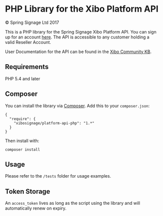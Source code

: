 # PHP Library for the Xibo Platform API

&copy; Spring Signage Ltd 2017

This is a PHP library for the Spring Signage Xibo Platform API. You can sign up for an account 
[here](https://springsignage.com/portal). The API is accessible to any customer holding a valid Reseller Account.

User Documentation for the API can be found in the 
[Xibo Community KB](https://community.xibo.org.uk/t/xibo-platform-api/4196).

## Requirements
PHP 5.4 and later

## Composer
You can install the library via [Composer](http://getcomposer.org/). Add this to your `composer.json`:
```
{
  "require": {
    "xibosignage/platform-api-php": "1.*"
  }
}
```

Then install with:

```
composer install
```

## Usage
Please refer to the `/tests` folder for usage examples.

## Token Storage
An `access_token` lives as long as the script using the library and will automatically renew on expiry.

